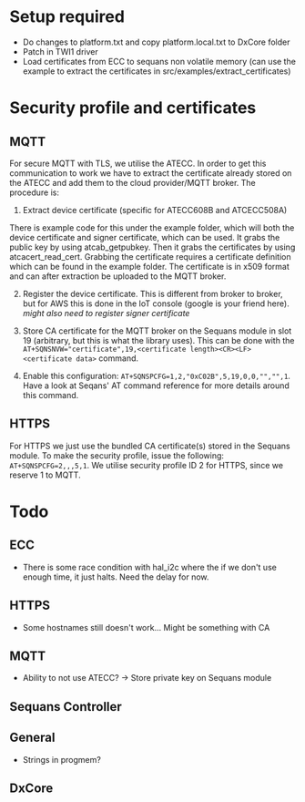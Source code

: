 # Setup required 

- Do changes to platform.txt and copy platform.local.txt to DxCore folder
- Patch in TWI1 driver
- Load certificates from ECC to sequans non volatile memory (can use the example to extract the certificates in src/examples/extract_certificates)


# Security profile and certificates

## MQTT 

For secure MQTT with TLS, we utilise the ATECC. In order to get this communication to work we have to extract the certificate already stored on the ATECC and add them to the cloud provider/MQTT broker. The procedure is:

1. Extract device certificate (specific for ATECC608B and ATCECC508A)

There is example code for this under the example folder, which will both the device certificate and signer certificate, which can be used. It grabs the public key by using atcab_getpubkey. Then it grabs the certificates by using atcacert_read_cert. Grabbing the certificate requires a certificate definition which can be found in the example folder. The certificate is in x509 format and can after extraction be uploaded to the MQTT broker. 

2. Register the device certificate. This is different from broker to broker, but for AWS this is done in the IoT console (google is your friend here). *might also need to register signer certificate*

3. Store CA certificate for the MQTT broker on the Sequans module in slot 19 (arbitrary, but this is what the library uses). This can be done with the `AT+SQNSNVW="certificate",19,<certificate length><CR><LF><certificate data>` command.

4. Enable this configuration: `AT+SQNSPCFG=1,2,"0xC02B",5,19,0,0,"","",1`. Have a look at Seqans' AT command reference for more details around this command. 


## HTTPS 

For HTTPS we just use the bundled CA certificate(s) stored in the Sequans module. To make the security profile, issue the following: `AT+SQNSPCFG=2,,,5,1`. We utilise security profile ID 2 for HTTPS, since we reserve 1 to MQTT.





# Todo

## ECC
- There is some race condition with hal_i2c where the if we don't use enough 
  time, it just halts. Need the delay for now.


## HTTPS
- Some hostnames still doesn't work... Might be something with CA


## MQTT
- Ability to not use ATECC? -> Store private key on Sequans module 


## Sequans Controller


## General
- Strings in progmem?


## DxCore 
